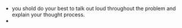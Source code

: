 - you shold do your best to talk out loud throughout the problem and explain your thought process.
- 

